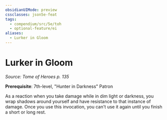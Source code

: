 ```yaml
---
obsidianUIMode: preview
cssclasses: json5e-feat
tags:
  - compendium/src/5e/toh
  - optional-feature/ei
aliases:
  - Lurker in Gloom
---
```

# Lurker in Gloom
*Source: Tome of Heroes p. 135*  

**Prerequisite**: 7th-level, "Hunter in Darkness" Patron

As a reaction when you take damage while in dim light or darkness, you wrap shadows around yourself and have resistance to that instance of damage. Once you use this invocation, you can't use it again until you finish a short or long rest.